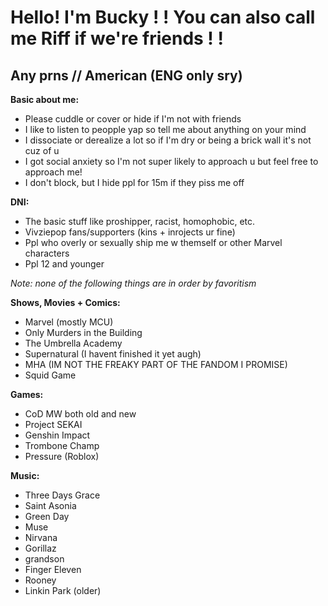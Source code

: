 # Hello! I'm Bucky ! ! You can also call me Riff if we're friends ! !
## Any prns // American (ENG only sry)

**Basic about me:**
- Please cuddle or cover or hide if I'm not with friends
- I like to listen to peopple yap so tell me about anything on your mind
- I dissociate or derealize a lot so if I'm dry or being a brick wall it's not cuz of u
- I got social anxiety so I'm not super likely to approach u but feel free to approach me!
- I don't block, but I hide ppl for 15m if they piss me off

**DNI:**
- The basic stuff like proshipper, racist, homophobic, etc.
- Vivziepop fans/supporters (kins + inrojects ur fine)
- Ppl who overly or sexually ship me w themself or other Marvel characters
- Ppl 12 and younger


*Note: none of the following things are in order by favoritism*

**Shows, Movies + Comics:**
- Marvel (mostly MCU)
- Only Murders in the Building
- The Umbrella Academy
- Supernatural (I havent finished it yet augh)
- MHA (IM NOT THE FREAKY PART OF THE FANDOM I PROMISE)
- Squid Game

**Games:**
- CoD MW both old and new
- Project SEKAI
- Genshin Impact
- Trombone Champ
- Pressure (Roblox)

**Music:**
- Three Days Grace
- Saint Asonia
- Green Day
- Muse
- Nirvana
- Gorillaz
- grandson
- Finger Eleven
- Rooney
- Linkin Park (older)
